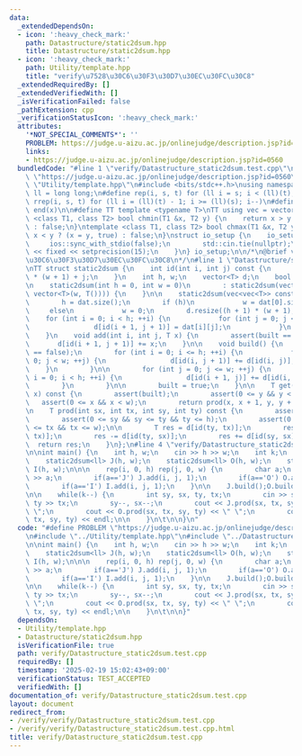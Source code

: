 ```yaml
---
data:
  _extendedDependsOn:
  - icon: ':heavy_check_mark:'
    path: Datastructure/static2dsum.hpp
    title: Datastructure/static2dsum.hpp
  - icon: ':heavy_check_mark:'
    path: Utility/template.hpp
    title: "verify\u7528\u30C6\u30F3\u30D7\u30EC\u30FC\u30C8"
  _extendedRequiredBy: []
  _extendedVerifiedWith: []
  _isVerificationFailed: false
  _pathExtension: cpp
  _verificationStatusIcon: ':heavy_check_mark:'
  attributes:
    '*NOT_SPECIAL_COMMENTS*': ''
    PROBLEM: https://judge.u-aizu.ac.jp/onlinejudge/description.jsp?id=0560
    links:
    - https://judge.u-aizu.ac.jp/onlinejudge/description.jsp?id=0560
  bundledCode: "#line 1 \"verify/Datastructure_static2dsum.test.cpp\"\n#define PROBLEM\
    \ \"https://judge.u-aizu.ac.jp/onlinejudge/description.jsp?id=0560\"\n#line 1\
    \ \"Utility/template.hpp\"\n#include <bits/stdc++.h>\nusing namespace std;\nusing\
    \ ll = long long;\n#define rep(i, s, t) for (ll i = s; i < (ll)(t); i++)\n#define\
    \ rrep(i, s, t) for (ll i = (ll)(t) - 1; i >= (ll)(s); i--)\n#define all(x) begin(x),\
    \ end(x)\n\n#define TT template <typename T>\nTT using vec = vector<T>;\ntemplate\
    \ <class T1, class T2> bool chmin(T1 &x, T2 y) {\n    return x > y ? (x = y, true)\
    \ : false;\n}\ntemplate <class T1, class T2> bool chmax(T1 &x, T2 y) {\n    return\
    \ x < y ? (x = y, true) : false;\n}\nstruct io_setup {\n    io_setup() {\n   \
    \     ios::sync_with_stdio(false);\n        std::cin.tie(nullptr);\n        cout\
    \ << fixed << setprecision(15);\n    }\n} io_setup;\n\n/*\n@brief verify\u7528\
    \u30C6\u30F3\u30D7\u30EC\u30FC\u30C8\n*/\n#line 1 \"Datastructure/static2dsum.hpp\"\
    \nTT struct static2dsum {\n    int id(int i, int j) const {\n        return i\
    \ * (w + 1) + j;\n    }\n    int h, w;\n    vector<T> d;\n    bool built = false;\n\
    \n    static2dsum(int h = 0, int w = 0)\n        : static2dsum(vector<vector<T>>(h,\
    \ vector<T>(w, T()))) {\n    }\n\n    static2dsum(vec<vec<T>> const &dat) {\n\
    \        h = dat.size();\n        if (h)\n            w = dat[0].size();\n   \
    \     else\n            w = 0;\n        d.resize((h + 1) * (w + 1), 0);\n    \
    \    for (int i = 0; i < h; ++i) {\n            for (int j = 0; j < w; ++j) {\n\
    \                d[id(i + 1, j + 1)] = dat[i][j];\n            }\n        }\n\
    \    }\n    void add(int i, int j, T x) {\n        assert(built == false);\n \
    \       d[id(i + 1, j + 1)] += x;\n    }\n\n    void build() {\n        assert(built\
    \ == false);\n        for (int i = 0; i <= h; ++i) {\n            for (int j =\
    \ 0; j < w; ++j) {\n                d[id(i, j + 1)] += d[id(i, j)];\n        \
    \    }\n        }\n\n        for (int j = 0; j <= w; ++j) {\n            for (int\
    \ i = 0; i < h; ++i) {\n                d[id(i + 1, j)] += d[id(i, j)];\n    \
    \        }\n        }\n\n        built = true;\n    }\n\n    T get(int y, int\
    \ x) const {\n        assert(built);\n        assert(0 <= y && y < h);\n     \
    \   assert(0 <= x && x < w);\n        return prod(x, x + 1, y, y + 1);\n    }\n\
    \n    T prod(int sx, int tx, int sy, int ty) const {\n        assert(built);\n\
    \        assert(0 <= sy && sy <= ty && ty <= h);\n        assert(0 <= sx && sx\
    \ <= tx && tx <= w);\n\n        T res = d[id(ty, tx)];\n        res -= d[id(sy,\
    \ tx)];\n        res -= d[id(ty, sx)];\n        res += d[id(sy, sx)];\n      \
    \  return res;\n    }\n};\n#line 4 \"verify/Datastructure_static2dsum.test.cpp\"\
    \n\nint main() {\n    int h, w;\n    cin >> h >> w;\n    int k;\n    cin >> k;\n\
    \    static2dsum<ll> J(h, w);\n    static2dsum<ll> O(h, w);\n    static2dsum<ll>\
    \ I(h, w);\n\n\n    rep(i, 0, h) rep(j, 0, w) {\n        char a;\n        cin\
    \ >> a;\n        if(a=='J') J.add(i, j, 1);\n        if(a=='O') O.add(i, j, 1);\n\
    \        if(a=='I') I.add(i, j, 1);\n    }\n\n    J.build();O.build();I.build();\n\
    \n\n    while(k--) {\n        int sy, sx, ty, tx;\n        cin >> sy >> sx >>\
    \ ty >> tx;\n        sy--, sx--;\n        cout << J.prod(sx, tx, sy, ty) << \"\
    \ \";\n        cout << O.prod(sx, tx, sy, ty) << \" \";\n        cout << I.prod(sx,\
    \ tx, sy, ty) << endl;\n\n    }\n\t\n\n}\n"
  code: "#define PROBLEM \"https://judge.u-aizu.ac.jp/onlinejudge/description.jsp?id=0560\"\
    \n#include \"../Utility/template.hpp\"\n#include \"../Datastructure/static2dsum.hpp\"\
    \n\nint main() {\n    int h, w;\n    cin >> h >> w;\n    int k;\n    cin >> k;\n\
    \    static2dsum<ll> J(h, w);\n    static2dsum<ll> O(h, w);\n    static2dsum<ll>\
    \ I(h, w);\n\n\n    rep(i, 0, h) rep(j, 0, w) {\n        char a;\n        cin\
    \ >> a;\n        if(a=='J') J.add(i, j, 1);\n        if(a=='O') O.add(i, j, 1);\n\
    \        if(a=='I') I.add(i, j, 1);\n    }\n\n    J.build();O.build();I.build();\n\
    \n\n    while(k--) {\n        int sy, sx, ty, tx;\n        cin >> sy >> sx >>\
    \ ty >> tx;\n        sy--, sx--;\n        cout << J.prod(sx, tx, sy, ty) << \"\
    \ \";\n        cout << O.prod(sx, tx, sy, ty) << \" \";\n        cout << I.prod(sx,\
    \ tx, sy, ty) << endl;\n\n    }\n\t\n\n}"
  dependsOn:
  - Utility/template.hpp
  - Datastructure/static2dsum.hpp
  isVerificationFile: true
  path: verify/Datastructure_static2dsum.test.cpp
  requiredBy: []
  timestamp: '2025-02-19 15:02:43+09:00'
  verificationStatus: TEST_ACCEPTED
  verifiedWith: []
documentation_of: verify/Datastructure_static2dsum.test.cpp
layout: document
redirect_from:
- /verify/verify/Datastructure_static2dsum.test.cpp
- /verify/verify/Datastructure_static2dsum.test.cpp.html
title: verify/Datastructure_static2dsum.test.cpp
---
```

